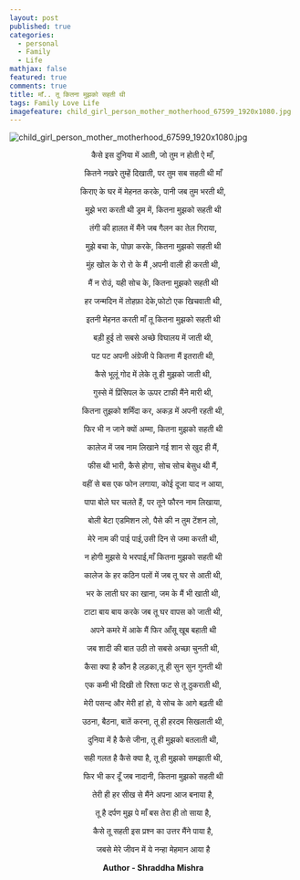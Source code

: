 ```yaml
---
layout: post
published: true
categories:
  - personal
  - Family
  - Life
mathjax: false
featured: true
comments: true
title: माँ.. तू कितना मुझको सहती थी
tags: Family Love Life
imagefeature: child_girl_person_mother_motherhood_67599_1920x1080.jpg
---
```

![child_girl_person_mother_motherhood_67599_1920x1080.jpg]({{site.baseurl}}/images/child_girl_person_mother_motherhood_67599_1920x1080.jpg)

<center>
कैसे इस दुनिया में आती, जो तुम न होती ऐ माँ, 

कितने नखरे तुम्हें दिखाती, पर तुम सब सहती थी माँ

किराए के घर में मेहनत करके, पानी जब तुम भरती थी, 

मुझे भरा करती थी ड्रम में, कितना मुझको सहती थी

तंगी की हालत में मैंने जब गैलन का तेल गिराया, 

मुझे बचा के, पोछा करके, कितना मुझको सहती थी 

मुंह खोल के रो रो के मैं ,अपनी वाली ही करती थी, 

मैं न रोउं, यही सोच के, कितना मुझको सहती थी 

हर जन्मदिन में तोहफ़ा देके,फोटो एक खिचवाती थी, 

इतनी मेहनत करती माँ तू कितना मुझको सहती थी 


बड़ी हुई तो सबसे अच्छे विघालय में जाती थी, 

पट पट अपनी अंग्रेजी पे कितना मैं इतराती थी, 

कैसे भूलूं गोद में लेके तू ही मुझको जाती थी, 

गुस्से में प्रिंसिपल के ऊपर टाफी मैंने मारी थी, 

कितना तुझको शर्मिंदा कर, अकड़ में अपनी रहती थी, 

फिर भी न जाने क्यों अम्मा, कितना मुझको सहती थी 

कालेज में जब नाम लिखाने गई शान से खुद ही मैं, 

फीस थी भारी, कैसे होगा, सोच सोच बेसुध थी मैं, 

वहीं से बस एक फोन लगाया, कोई दूजा याद न आया, 

पापा बोले घर चलते हैं, पर तूने फौरन नाम लिखाया,

बोली बेटा एडमिशन लो, पैसे की न तुम टेंशन लो, 

मेरे नाम की पाई पाई,उसी दिन से जमा करती थी,  

न होगी मुझसे ये भरपाई,माँ कितना मुझको सहती थी

कालेज के हर कठिन पलों में जब तू घर से आती थी, 

भर के लाती घर का खाना, जम के मैं भी खाती थी, 

टाटा बाय बाय करके जब तू घर वापस को जाती थी, 

अपने कमरे में आके मैं फिर आँसू खूब बहाती थी 

जब शादी की बात उठी तो सबसे अच्छा चुनती थी, 

कैसा क्या है कौन है लड़का,तू ही सुन सुन गुनती थी 

एक कमी भी दिखी तो रिश्ता फट से तू ठुकराती थी, 

मेरी पसन्द और मेरी हां हो, ये सोच के आगे बढ़ती थी 

उठना, बैठना, बातें करना, तू ही हरदम सिखलाती थी,

दुनिया में है कैसे जीना, तू ही मुझको बतलाती थी, 

सही गलत है कैसे क्या है, तू ही मुझको समझाती थी, 

फिर भी कर दूँ जब नादानी, कितना मुझको सहती थी 

तेरी ही हर सीख से मैंने अपना आज बनाया है, 

तू है दर्पण मुझ पे माँ बस तेरा ही तो साया है, 

कैसे तू सहती इस प्रश्न का उत्तर मैंने पाया है, 

जबसे मेरे जीवन में ये नन्हा मेहमान आया है 

**Author - Shraddha Mishra**
</center>